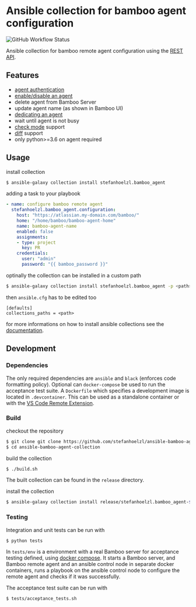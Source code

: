 # Ansible collection for bamboo agent configuration
![GitHub Workflow Status](https://github.com/stefanhoelzl/ansible-bamboo-agent-collection/workflows/Build%20and%20Test/badge.svg?branch=master)

Ansible collection for bamboo remote agent configuration 
using the [REST API](https://docs.atlassian.com/atlassian-bamboo/REST/6.9.2).

## Features
 * [agent authentication](https://confluence.atlassian.com/bamboo/agent*authentication-289277196.html)
 * [enable/disable an agent](https://confluence.atlassian.com/bamboo/disabling-or-deleting-an-agent-289277174.html)
 * delete agent from Bamboo Server
 * update agent name (as shown in Bamboo UI)
 * [dedicating an agent](https://confluence.atlassian.com/bamboo/dedicating-an-agent-629015108.html)
 * wait until agent is not busy
 * [check mode](https://docs.ansible.com/ansible/latest/user_guide/playbooks_checkmode.html) support
 * [diff](https://docs.ansible.com/ansible/latest/user_guide/playbooks_checkmode.html#showing-differences-with-diff) support
 * only python>=3.6 on agent required

## Usage
install collection
```bash
$ ansible-galaxy collection install stefanhoelzl.bamboo_agent
```

adding a task to your playbook
```yaml
- name: configure bamboo remote agent
  stefanhoelzl.bamboo_agent.configuration:
    host: "https://atlassian.my-domain.com/bamboo/"
    home: "/home/bamboo/bamboo-agent-home"
    name: bamboo-agent-name
    enabled: false
    assignments:
    - type: project
      key: PR
    credentials:
      user: "admin"
      password: "{{ bamboo_password }}"
```

optinally the collection can be installed in a custom path
```bash
$ ansible-galaxy collection install stefanhoelzl.bamboo_agent -p <path>
```

then `ansible.cfg` has to be edited too
```
[defaults]
collections_paths = <path>
```

for more informations on how to install ansible collections see the [documentation](https://docs.ansible.com/ansible/latest/user_guide/collections_using.html#installing-collections-with-ansible-galaxy).

## Development
### Dependencies
The only required dependencies are `ansible` and `black` (enforces code formatting policy).
Optional can `docker-compose` be used to run the acceptance test suite.
A `Dockerfile` which specifies a development image is located in `.devcontainer`.
This can be used as a standalone container or with the [VS Code Remote Extension](https://code.visualstudio.com/docs/remote/remote-overview).

### Build
checkout the repository
```bash
$ git clone git clone https://github.com/stefanhoelzl/ansible-bamboo-agent-collection.git
$ cd ansible-bamboo-agent-collection
```

build the collection 
```bash 
$ ./build.sh
```
The built collection can be found in the `release` directory.

install the collection
```bash
$ ansible-galaxy collection install release/stefanhoelzl.bamboo_agent-${VERSION}.tar.gz
```

### Testing
Integration and unit tests can be run with
```bash
$ python tests
```

In `tests/env` is a environment with a real Bamboo server for acceptance testing defined,
using [docker compose](https://docs.docker.com/compose/).
It starts a Bamboo server, and Bamboo remote agent and an ansible control node in separate docker containers, 
runs a playbook on the ansible control node to configure the remote agent and checks if it was successfully.

The acceptance test suite can be run with 
```bash
$ tests/acceptance_tests.sh
```
